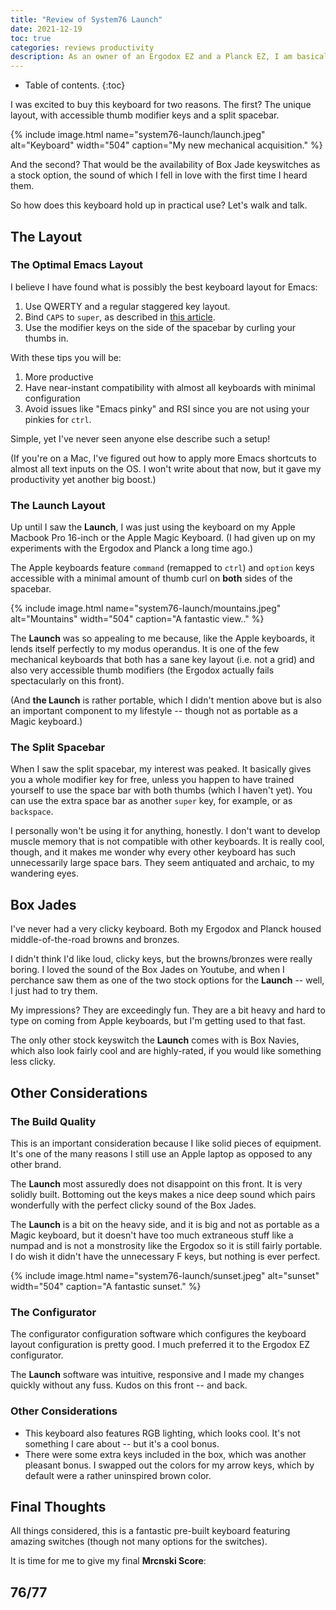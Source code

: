 ```yaml
---
title: "Review of System76 Launch"
date: 2021-12-19
toc: true
categories: reviews productivity
description: As an owner of an Ergodox EZ and a Planck EZ, I am basically an expert on mechanical keyboards as well as ergonomics.
---
```


* Table of contents.
{:toc}

I was excited to buy this keyboard for two reasons. The first? The unique layout, with accessible thumb modifier keys and a split spacebar.

{% include image.html name="system76-launch/launch.jpeg" alt="Keyboard" width="504" caption="My new mechanical acquisition." %}

And the second? That would be the availability of Box Jade keyswitches as a stock option, the sound of which I fell in love with the first time I heard them.

So how does this keyboard hold up in practical use? Let's walk and talk.

## The Layout

### The Optimal Emacs Layout

I believe I have found what is possibly the best keyboard layout for Emacs:

1. Use QWERTY and a regular staggered key layout.
1. Bind `CAPS` to `super`, as described in [this article](https://www.mrcn.ski/useful-emacs-shortcuts/#being-super).
1. Use the modifier keys on the side of the spacebar by curling your thumbs in.

With these tips you will be:

1. More productive
1. Have near-instant compatibility with almost all keyboards with minimal configuration
1. Avoid issues like "Emacs pinky" and RSI since you are not using your pinkies for `ctrl`.

Simple, yet I've never seen anyone else describe such a setup!

(If you're on a Mac, I've figured out how to apply more Emacs shortcuts to almost all text inputs on the OS. I won't write about that now, but it gave my productivity yet another big boost.)

### The Launch Layout

Up until I saw the **Launch**, I was just using the keyboard on my Apple Macbook Pro 16-inch or the Apple Magic Keyboard. (I had given up on my experiments with the Ergodox and Planck a long time ago.)

The Apple keyboards feature `command` (remapped to `ctrl`) and `option` keys accessible with a minimal amount of thumb curl on **both** sides of the spacebar.

{% include image.html name="system76-launch/mountains.jpeg" alt="Mountains" width="504" caption="A fantastic view.." %}

The **Launch** was so appealing to me because, like the Apple keyboards, it lends itself perfectly to my modus operandus. It is one of the few mechanical keyboards that both has a sane key layout (i.e. not a grid) and also very accessible thumb modifiers (the Ergodox actually fails spectacularly on this front).

(And **the Launch** is rather portable, which I didn't mention above but is also an important component to my lifestyle -- though not as portable as a Magic keyboard.)

### The Split Spacebar

When I saw the split spacebar, my interest was peaked. It basically gives you a whole modifier key for free, unless you happen to have trained yourself to use the space bar with both thumbs (which I haven't yet). You can use the extra space bar as another `super` key, for example, or as `backspace`.

I personally won't be using it for anything, honestly. I don't want to develop muscle memory that is not compatible with other keyboards. It is really cool, though, and it makes me wonder why every other keyboard has such unnecessarily large space bars. They seem antiquated and archaic, to my wandering eyes.

## Box Jades

I've never had a very clicky keyboard. Both my Ergodox and Planck housed middle-of-the-road browns and bronzes.

I didn't think I'd like loud, clicky keys, but the browns/bronzes were really boring. I loved the sound of the Box Jades on Youtube, and when I perchance saw them as one of the two stock options for the **Launch** -- well, I just had to try them.

My impressions? They are exceedingly fun. They are a bit heavy and hard to type on coming from Apple keyboards, but I'm getting used to that fast.

The only other stock keyswitch the **Launch** comes with is Box Navies, which also look fairly cool and are highly-rated, if you would like something less clicky.

## Other Considerations

### The Build Quality

This is an important consideration because I like solid pieces of equipment. It's one of the many reasons I still use an Apple laptop as opposed to any other brand.

The **Launch** most assuredly does not disappoint on this front. It is very solidly built. Bottoming out the keys makes a nice deep sound which pairs wonderfully with the perfect clicky sound of the Box Jades.

The **Launch** is a bit on the heavy side, and it is big and not as portable as a Magic keyboard, but it doesn't have too much extraneous stuff like a numpad and is not a monstrosity like the Ergodox so it is still fairly portable. I do wish it didn't have the unnecessary F keys, but nothing is ever perfect.

{% include image.html name="system76-launch/sunset.jpeg" alt="sunset" width="504" caption="A fantastic sunset." %}

### The Configurator

The configurator configuration software which configures the keyboard layout configuration is pretty good. I much preferred it to the Ergodox EZ configurator.

The **Launch** software was intuitive, responsive and I made my changes quickly without any fuss. Kudos on this front -- and back.

### Other Considerations

- This keyboard also features RGB lighting, which looks cool. It's not something I care about -- but it's a cool bonus.
- There were some extra keys included in the box, which was another pleasant bonus. I swapped out the colors for my arrow keys, which by default were a rather uninspired brown color.

## Final Thoughts

All things considered, this is a fantastic pre-built keyboard featuring amazing switches (though not many options for the switches).

It is time for me to give my final **Mrcnski Score**:

## 76/77
